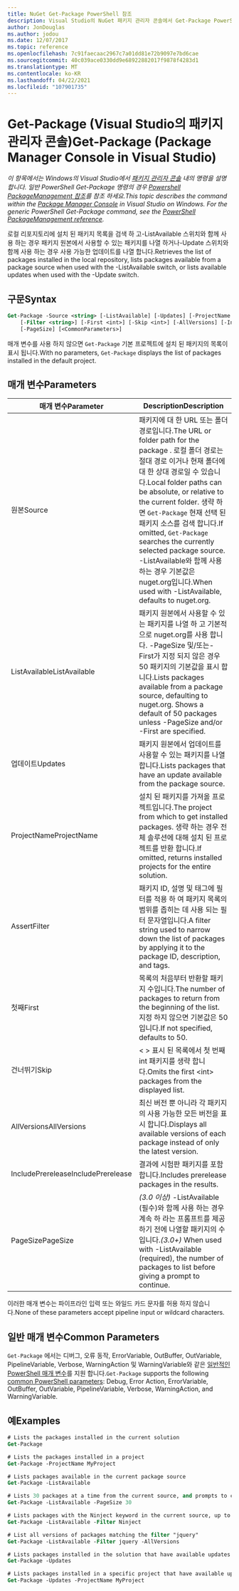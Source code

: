 ```yaml
---
title: NuGet Get-Package PowerShell 참조
description: Visual Studio의 NuGet 패키지 관리자 콘솔에서 Get-Package PowerShell 명령에 대 한 참조입니다.
author: JonDouglas
ms.author: jodou
ms.date: 12/07/2017
ms.topic: reference
ms.openlocfilehash: 7c91faecaac2967c7a01dd81e72b9097e7bd6cae
ms.sourcegitcommit: 40c039ace0330dd9e68922882017f9878f4283d1
ms.translationtype: MT
ms.contentlocale: ko-KR
ms.lasthandoff: 04/22/2021
ms.locfileid: "107901735"
---
```

# <a name="get-package-package-manager-console-in-visual-studio"></a><span data-ttu-id="f40b9-103">Get-Package (Visual Studio의 패키지 관리자 콘솔)</span><span class="sxs-lookup"><span data-stu-id="f40b9-103">Get-Package (Package Manager Console in Visual Studio)</span></span>

<span data-ttu-id="f40b9-104">*이 항목에서는 Windows의 Visual Studio에서 [패키지 관리자 콘솔](../../consume-packages/install-use-packages-powershell.md) 내의 명령을 설명 합니다. 일반 PowerShell Get-Package 명령의 경우 [Powershell PackageManagement 참조](/powershell/module/packagemanagement)를 참조 하세요.*</span><span class="sxs-lookup"><span data-stu-id="f40b9-104">*This topic describes the command within the [Package Manager Console](../../consume-packages/install-use-packages-powershell.md) in Visual Studio on Windows. For the generic PowerShell Get-Package command, see the [PowerShell PackageManagement reference](/powershell/module/packagemanagement).*</span></span>

<span data-ttu-id="f40b9-105">로컬 리포지토리에 설치 된 패키지 목록을 검색 하 고-ListAvailable 스위치와 함께 사용 하는 경우 패키지 원본에서 사용할 수 있는 패키지를 나열 하거나-Update 스위치와 함께 사용 하는 경우 사용 가능한 업데이트를 나열 합니다.</span><span class="sxs-lookup"><span data-stu-id="f40b9-105">Retrieves the list of packages installed in the local repository, lists packages available from a package source when used with the -ListAvailable switch, or lists available updates when used with the -Update switch.</span></span>

## <a name="syntax"></a><span data-ttu-id="f40b9-106">구문</span><span class="sxs-lookup"><span data-stu-id="f40b9-106">Syntax</span></span>

```ps
Get-Package -Source <string> [-ListAvailable] [-Updates] [-ProjectName <string>]
    [-Filter <string>] [-First <int>] [-Skip <int>] [-AllVersions] [-IncludePrerelease]
    [-PageSize] [<CommonParameters>]
```

<span data-ttu-id="f40b9-107">매개 변수를 사용 하지 않으면 `Get-Package` 기본 프로젝트에 설치 된 패키지의 목록이 표시 됩니다.</span><span class="sxs-lookup"><span data-stu-id="f40b9-107">With no parameters, `Get-Package` displays the list of packages installed in the default project.</span></span>

## <a name="parameters"></a><span data-ttu-id="f40b9-108">매개 변수</span><span class="sxs-lookup"><span data-stu-id="f40b9-108">Parameters</span></span>

| <span data-ttu-id="f40b9-109">매개 변수</span><span class="sxs-lookup"><span data-stu-id="f40b9-109">Parameter</span></span> | <span data-ttu-id="f40b9-110">Description</span><span class="sxs-lookup"><span data-stu-id="f40b9-110">Description</span></span> |
| --- | --- |
| <span data-ttu-id="f40b9-111">원본</span><span class="sxs-lookup"><span data-stu-id="f40b9-111">Source</span></span> | <span data-ttu-id="f40b9-112">패키지에 대 한 URL 또는 폴더 경로입니다.</span><span class="sxs-lookup"><span data-stu-id="f40b9-112">The URL or folder path for the package .</span></span> <span data-ttu-id="f40b9-113">로컬 폴더 경로는 절대 경로 이거나 현재 폴더에 대 한 상대 경로일 수 있습니다.</span><span class="sxs-lookup"><span data-stu-id="f40b9-113">Local folder paths can be absolute, or relative to the current folder.</span></span> <span data-ttu-id="f40b9-114">생략 하면 `Get-Package` 현재 선택 된 패키지 소스를 검색 합니다.</span><span class="sxs-lookup"><span data-stu-id="f40b9-114">If omitted, `Get-Package` searches the currently selected package source.</span></span> <span data-ttu-id="f40b9-115">-ListAvailable와 함께 사용 하는 경우 기본값은 nuget.org입니다.</span><span class="sxs-lookup"><span data-stu-id="f40b9-115">When used with -ListAvailable, defaults to nuget.org.</span></span> |
| <span data-ttu-id="f40b9-116">ListAvailable</span><span class="sxs-lookup"><span data-stu-id="f40b9-116">ListAvailable</span></span> | <span data-ttu-id="f40b9-117">패키지 원본에서 사용할 수 있는 패키지를 나열 하 고 기본적으로 nuget.org를 사용 합니다. -PageSize 및/또는-First가 지정 되지 않은 경우 50 패키지의 기본값을 표시 합니다.</span><span class="sxs-lookup"><span data-stu-id="f40b9-117">Lists packages available from a package source, defaulting to nuget.org. Shows a default of 50 packages unless -PageSize and/or -First are specified.</span></span> |
| <span data-ttu-id="f40b9-118">업데이트</span><span class="sxs-lookup"><span data-stu-id="f40b9-118">Updates</span></span> | <span data-ttu-id="f40b9-119">패키지 원본에서 업데이트를 사용할 수 있는 패키지를 나열 합니다.</span><span class="sxs-lookup"><span data-stu-id="f40b9-119">Lists packages that have an update available from the package source.</span></span> |
| <span data-ttu-id="f40b9-120">ProjectName</span><span class="sxs-lookup"><span data-stu-id="f40b9-120">ProjectName</span></span> | <span data-ttu-id="f40b9-121">설치 된 패키지를 가져올 프로젝트입니다.</span><span class="sxs-lookup"><span data-stu-id="f40b9-121">The project from which to get installed packages.</span></span> <span data-ttu-id="f40b9-122">생략 하는 경우 전체 솔루션에 대해 설치 된 프로젝트를 반환 합니다.</span><span class="sxs-lookup"><span data-stu-id="f40b9-122">If omitted, returns installed projects for the entire solution.</span></span> |
| <span data-ttu-id="f40b9-123">Assert</span><span class="sxs-lookup"><span data-stu-id="f40b9-123">Filter</span></span> | <span data-ttu-id="f40b9-124">패키지 ID, 설명 및 태그에 필터를 적용 하 여 패키지 목록의 범위를 좁히는 데 사용 되는 필터 문자열입니다.</span><span class="sxs-lookup"><span data-stu-id="f40b9-124">A filter string used to narrow down the list of packages by applying it to the package ID, description, and tags.</span></span> |
| <span data-ttu-id="f40b9-125">첫째</span><span class="sxs-lookup"><span data-stu-id="f40b9-125">First</span></span> | <span data-ttu-id="f40b9-126">목록의 처음부터 반환할 패키지 수입니다.</span><span class="sxs-lookup"><span data-stu-id="f40b9-126">The number of packages to return from the beginning of the list.</span></span> <span data-ttu-id="f40b9-127">지정 하지 않으면 기본값은 50입니다.</span><span class="sxs-lookup"><span data-stu-id="f40b9-127">If not specified, defaults to 50.</span></span> |
| <span data-ttu-id="f40b9-128">건너뛰기</span><span class="sxs-lookup"><span data-stu-id="f40b9-128">Skip</span></span> | <span data-ttu-id="f40b9-129">&lt; &gt; 표시 된 목록에서 첫 번째 int 패키지를 생략 합니다.</span><span class="sxs-lookup"><span data-stu-id="f40b9-129">Omits the first &lt;int&gt; packages from the displayed list.</span></span>  |
| <span data-ttu-id="f40b9-130">AllVersions</span><span class="sxs-lookup"><span data-stu-id="f40b9-130">AllVersions</span></span> | <span data-ttu-id="f40b9-131">최신 버전 뿐 아니라 각 패키지의 사용 가능한 모든 버전을 표시 합니다.</span><span class="sxs-lookup"><span data-stu-id="f40b9-131">Displays all available versions of each package instead of only the latest version.</span></span> |
| <span data-ttu-id="f40b9-132">IncludePrerelease</span><span class="sxs-lookup"><span data-stu-id="f40b9-132">IncludePrerelease</span></span> | <span data-ttu-id="f40b9-133">결과에 시험판 패키지를 포함 합니다.</span><span class="sxs-lookup"><span data-stu-id="f40b9-133">Includes prerelease packages in the results.</span></span> |
| <span data-ttu-id="f40b9-134">PageSize</span><span class="sxs-lookup"><span data-stu-id="f40b9-134">PageSize</span></span> | <span data-ttu-id="f40b9-135">*(3.0 이상)* -ListAvailable (필수)와 함께 사용 하는 경우 계속 하 라는 프롬프트를 제공 하기 전에 나열할 패키지의 수입니다.</span><span class="sxs-lookup"><span data-stu-id="f40b9-135">*(3.0+)* When used with -ListAvailable (required), the number of packages to list before giving a prompt to continue.</span></span> |

<span data-ttu-id="f40b9-136">이러한 매개 변수는 파이프라인 입력 또는 와일드 카드 문자를 허용 하지 않습니다.</span><span class="sxs-lookup"><span data-stu-id="f40b9-136">None of these parameters accept pipeline input or wildcard characters.</span></span>

## <a name="common-parameters"></a><span data-ttu-id="f40b9-137">일반 매개 변수</span><span class="sxs-lookup"><span data-stu-id="f40b9-137">Common Parameters</span></span>

<span data-ttu-id="f40b9-138">`Get-Package` 에서는 디버그, 오류 동작, ErrorVariable, OutBuffer, OutVariable, PipelineVariable, Verbose, WarningAction 및 WarningVariable와 같은 [일반적인 PowerShell 매개 변수](/powershell/module/microsoft.powershell.core/about/about_commonparameters)를 지원 합니다.</span><span class="sxs-lookup"><span data-stu-id="f40b9-138">`Get-Package` supports the following [common PowerShell parameters](/powershell/module/microsoft.powershell.core/about/about_commonparameters): Debug, Error Action, ErrorVariable, OutBuffer, OutVariable, PipelineVariable, Verbose, WarningAction, and WarningVariable.</span></span>

## <a name="examples"></a><span data-ttu-id="f40b9-139">예</span><span class="sxs-lookup"><span data-stu-id="f40b9-139">Examples</span></span>

```ps
# Lists the packages installed in the current solution
Get-Package

# Lists the packages installed in a project
Get-Package -ProjectName MyProject

# Lists packages available in the current package source
Get-Package -ListAvailable

# Lists 30 packages at a time from the current source, and prompts to continue if more are available
Get-Package -ListAvailable -PageSize 30

# Lists packages with the Ninject keyword in the current source, up to 50
Get-Package -ListAvailable -Filter Ninject

# List all versions of packages matching the filter "jquery"
Get-Package -ListAvailable -Filter jquery -AllVersions

# Lists packages installed in the solution that have available updates
Get-Package -Updates

# Lists packages installed in a specific project that have available updates
Get-Package -Updates -ProjectName MyProject
```